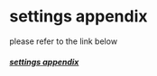 # settings appendix
please refer to the link below
##### [settings appendix](https://docs.google.com/spreadsheet/ccc?key=0Amj2LJyaLsC-dGs5cVBCdVhEOWw3U3VfbFNLNWtfU3c&usp=sharing)
